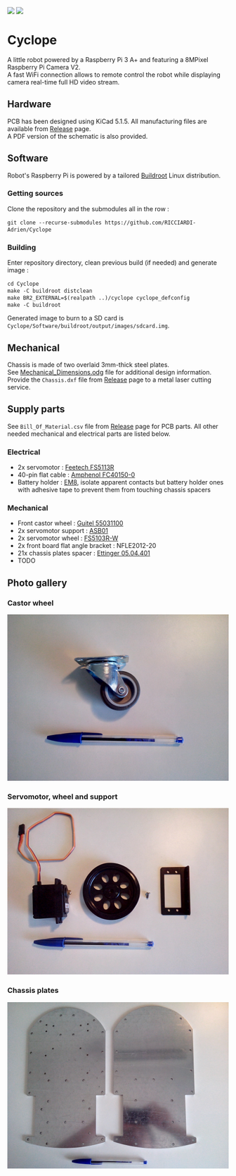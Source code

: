 ![](https://github.com/RICCIARDI-Adrien/Cyclope/workflows/Buildroot%20build/badge.svg)
![](https://github.com/RICCIARDI-Adrien/Cyclope/workflows/PC%20application%20build/badge.svg)

# Cyclope

A little robot powered by a Raspberry Pi 3 A+ and featuring a 8MPixel Raspberry Pi Camera V2.  
A fast WiFi connection allows to remote control the robot while displaying camera real-time full HD video stream.

## Hardware

PCB has been designed using KiCad 5.1.5. All manufacturing files are available from [Release](https://github.com/RICCIARDI-Adrien/Cyclope/releases) page.  
A PDF version of the schematic is also provided.

## Software

Robot's Raspberry Pi is powered by a tailored [Buildroot](https://buildroot.org) Linux distribution.

### Getting sources

Clone the repository and the submodules all in the row :
```
git clone --recurse-submodules https://github.com/RICCIARDI-Adrien/Cyclope
```

### Building

Enter repository directory, clean previous build (if needed) and generate image :
```
cd Cyclope
make -C buildroot distclean
make BR2_EXTERNAL=$(realpath ..)/cyclope cyclope_defconfig
make -C buildroot
```

Generated image to burn to a SD card is `Cyclope/Software/buildroot/output/images/sdcard.img`.

## Mechanical

Chassis is made of two overlaid 3mm-thick steel plates.  
See [Mechanical_Dimensions.odg](https://github.com/RICCIARDI-Adrien/Cyclope/blob/master/Chassis/Mechanical_Dimensions.odg) file for additional design information.  
Provide the `Chassis.dxf` file from [Release](https://github.com/RICCIARDI-Adrien/Cyclope/releases) page to a metal laser cutting service.

## Supply parts

See `Bill_Of_Material.csv` file from [Release](https://github.com/RICCIARDI-Adrien/Cyclope/releases) page for PCB parts. All other needed mechanical and electrical parts are listed below.

### Electrical

* 2x servomotor : [Feetech FS5113R](https://www.gotronic.fr/art-servomoteur-fs5113r-25841.htm)
* 40-pin flat cable : [Amphenol FC40150-0](https://fr.farnell.com/amphenol/fc40150-0/cordon-2-54mm-f-f-150mm-40voies/dp/2217617)
* Battery holder : [EM8](https://www.gotronic.fr/art-coupleur-8-piles-lr6-em8-5718.htm), isolate apparent contacts but battery holder ones with adhesive tape to prevent them from touching chassis spacers

### Mechanical

* Front castor wheel : [Guitel 55031100](https://fr.rs-online.com/web/p/roulettes-industrielles/3064300)
* 2x servomotor support : [ASB01](https://www.gotronic.fr/art-support-de-servos-asb01-11637.htm)
* 2x servomotor wheel : [FS5103R-W](https://www.gotronic.fr/art-roue-pour-servomoteur-fs5103r-25857.htm)
* 2x front board flat angle bracket : NFLE2012-20
* 21x chassis plates spacer : [Ettinger 05.04.401](https://fr.farnell.com/ettinger/05-04-401/entretoise-m4x40-vzk/dp/1466794)
* TODO

## Photo gallery

### Castor wheel

![Castor wheel](https://github.com/RICCIARDI-Adrien/Cyclope/blob/master/Resources/Pictures/Castor_Wheel.jpg)

### Servomotor, wheel and support

![Servomotor, wheel and support](https://github.com/RICCIARDI-Adrien/Cyclope/blob/master/Resources/Pictures/Servomotor_And_Parts.jpg)

### Chassis plates

![Chassis plates](https://github.com/RICCIARDI-Adrien/Cyclope/blob/master/Resources/Pictures/Chassis_Plates.jpg)
